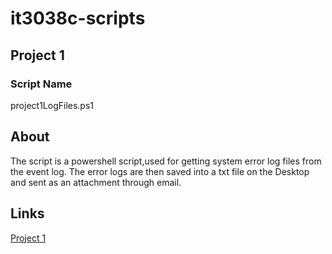 # it3038c-scripts

## Project 1

### Script Name
 project1LogFiles.ps1
 
## About

The script is a powershell script,used for getting system error log files from the event log.
The error logs are then saved into a txt file on the Desktop and sent as an attachment through email.

## Links
[Project 1](https://github.uc.edu/patelm7/it3038c-scripts/blob/master/powershell/Project1LogFiles.ps1)


